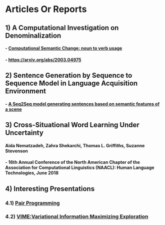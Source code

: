 # Articles Or Reports

## 1) A Computational Investigation on Denominalization
#### - [Computational Semantic Change: noun to verb usage](https://github.com/shekarchi/ArticlesOrReports/blob/master/semantic_change_usage_from_noun_to_verb.pdf)
#### - https://arxiv.org/abs/2003.04975

## 2) Sentence Generation by Sequence to Sequence Model in Language Acquisition Environment
#### - [A Seq2Seq model generating sentences based on semantic features of a scene](https://github.com/shekarchi/ArticlesOrReports/blob/master/Sentence_Generation_by_Sequence_to_Sequence_Model_in_Language_Aquisition_Environment.pdf)

## 3) Cross-Situational Word Learning Under Uncertainty
#### Aida Nematzadeh, Zahra Shekarchi, Thomas L. Griffiths, Suzanne Stevenson
#### - 16th Annual Conference of the North American Chapter of the Association for Computational Linguistics (NAACL): Human Language Technologies, June 2018

## 4) Interesting Presentations
### 4.1) [Pair Programming](https://github.com/shekarchi/ArticlesOrReports/blob/master/Pair%20Programming.pdf)
### 4.2) [VIME:Variational Information Maximizing Exploration](https://github.com/shekarchi/ArticlesOrReports/blob/master/VIME_Variational%20Information%20Maximizing%20Exploration.pdf)
